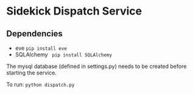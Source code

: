 # Sidekick Dispatch Service

## Dependencies
* eve
``pip install eve ``
* SQLAlchemy
`` pip install SQLAlchemy``

The mysql database (defined in settings.py) needs to be created before starting the service.

To run:
``python dispatch.py``
